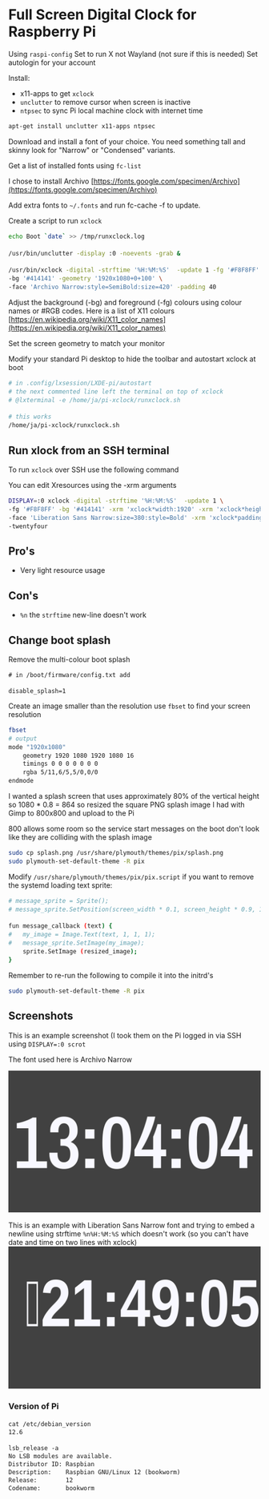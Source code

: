 # Full Screen Digital Clock for Raspberry Pi

Using `raspi-config`
Set to run X not Wayland (not sure if this is needed)
Set autologin for your account

Install: 
- x11-apps to get `xclock`
- `unclutter` to remove cursor when screen is inactive
- `ntpsec` to sync Pi local machine clock with internet time

```sh
apt-get install unclutter x11-apps ntpsec
```
Download and install a font of your choice. You need something tall and skinny look for "Narrow" or "Condensed" variants. 

Get a list of installed fonts using `fc-list`

I chose to install Archivo [https://fonts.google.com/specimen/Archivo](https://fonts.google.com/specimen/Archivo)

Add extra fonts to `~/.fonts` and run fc-cache -f to update.

Create a script to run `xclock`

```sh
echo Boot `date` >> /tmp/runxclock.log

/usr/bin/unclutter -display :0 -noevents -grab &

/usr/bin/xclock -digital -strftime '%H:%M:%S'  -update 1 -fg '#F8F8FF' \
-bg '#414141' -geometry '1920x1080+0+100' \
-face 'Archivo Narrow:style=SemiBold:size=420' -padding 40
```
Adjust the background (-bg) and foreground (-fg) colours using colour names or #RGB codes. Here is a list of X11 colours [https://en.wikipedia.org/wiki/X11_color_names](https://en.wikipedia.org/wiki/X11_color_names)

Set the screen geometry to match your monitor

Modify your standard Pi desktop to hide the toolbar and autostart xclock at boot

```sh
# in .config/lxsession/LXDE-pi/autostart
# the next commented line left the terminal on top of xclock
# @lxterminal -e /home/ja/pi-xclock/runxclock.sh

# this works
/home/ja/pi-xclock/runxclock.sh
```

## Run xlock from an SSH terminal
To run `xclock` over SSH use the following command

You can edit Xresources using the -xrm arguments

```sh
DISPLAY=:0 xclock -digital -strftime '%H:%M:%S'  -update 1 \
-fg '#F8F8FF' -bg '#414141' -xrm 'xclock*width:1920' -xrm 'xclock*height:1080' \
-face 'Liberation Sans Narrow:size=380:style=Bold' -xrm 'xclock*padding:130' \
-twentyfour
```

## Pro's
- Very light resource usage

## Con's
- `%n` the `strftime` new-line doesn't work

## Change boot splash

Remove the multi-colour boot splash

```
# in /boot/firmware/config.txt add

disable_splash=1
```
Create an image smaller than the resolution use `fbset` to find your screen resolution

```sh
fbset
# output
mode "1920x1080"
    geometry 1920 1080 1920 1080 16
    timings 0 0 0 0 0 0 0
    rgba 5/11,6/5,5/0,0/0
endmode

```

I wanted a splash screen that uses approximately 80% of the vertical height 
so 1080 * 0.8 = 864 so resized the square PNG splash image I had with Gimp 
to 800x800 and upload to the Pi

800 allows some room so the service start messages on the boot don't look like 
they are colliding with the splash image


```sh
sudo cp splash.png /usr/share/plymouth/themes/pix/splash.png 
sudo plymouth-set-default-theme -R pix
```

Modify `/usr/share/plymouth/themes/pix/pix.script` if you want to remove the systemd loading text sprite:

```sh
# message_sprite = Sprite();
# message_sprite.SetPosition(screen_width * 0.1, screen_height * 0.9, 10000);

fun message_callback (text) {
#	my_image = Image.Text(text, 1, 1, 1);
#	message_sprite.SetImage(my_image);
	sprite.SetImage (resized_image);
}

```

Remember to re-run the following to compile it into the initrd's

```sh
sudo plymouth-set-default-theme -R pix
```

## Screenshots

This is an example screenshot (I took them on the Pi logged in via SSH using `DISPLAY=:0 scrot`

The font used here is Archivo Narrow

![screen shot](screenshot/2024-07-20-130404_1920x1080_scrot.png)

This is an example with Liberation Sans Narrow font and trying to embed a newline using strftime `%n%H:%M:%S` which doesn't work (so you can't have date and time on two lines with xclock)
![screen shot](screenshot/2024-07-19-214905_1920x1080_scrot.png)

### Version of Pi
```
cat /etc/debian_version
12.6

lsb_release -a
No LSB modules are available.
Distributor ID: Raspbian
Description:    Raspbian GNU/Linux 12 (bookworm)
Release:        12
Codename:       bookworm
```


